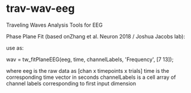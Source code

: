 # trav-wav-eeg
Traveling Waves Analysis Tools for EEG


Phase Plane Fit (based onZhang et al. Neuron 2018 / Joshua Jacobs lab):

use as:

wav = tw_fitPlaneEEG(eeg, time, channelLabels, 'Frequency', [7 13]);

where eeg is the raw data as [chan x timepoints x trials]
time is the corresponding time vector in seconds
channelLabels is a cell array of channel labels corresponding to first input dimension
